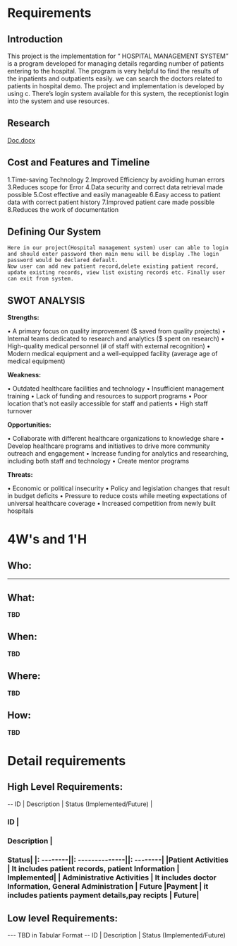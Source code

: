 # Requirements
## Introduction
 This project is the implementation for “ HOSPITAL MANAGEMENT SYSTEM” is a program developed for managing details regarding number of patients entering to the hospital. The program is very helpful to find the results of the inpatients and outpatients easily. we can search the doctors related to patients in hospital demo. The project and implementation is developed by using c.  There’s  login system available for this system, the receptionist login into the system and use resources.

## Research
[Doc.docx](https://github.com/harishdasari963/Stepin_HospitalManagementSystem/files/7111240/Doc.docx)

 
## Cost and Features and Timeline

1.Time-saving Technology
2.Improved Efficiency by avoiding human errors
3.Reduces scope for Error
4.Data security and correct data retrieval made possible
5.Cost effective and easily manageable
6.Easy access to patient data with correct patient history
7.Improved patient care made possible
8.Reduces the work of documentation

## Defining Our System
    Here in our project(Hospital management system) user can able to login and should enter password then main menu will be display .The login password would be declared default.
    Now user can add new patient record,delete existing patient record, update existing records, view list existing records etc. Finally user can exit from system.
## SWOT ANALYSIS
**Strengths:**

•	A primary focus on quality improvement ($ saved from quality projects)
•	Internal teams dedicated to research and analytics ($ spent on research)
•	High-quality medical personnel (# of staff with external recognition)
•	Modern medical equipment and a well-equipped facility (average age of medical equipment)

**Weakness:**

•	Outdated healthcare facilities and technology
•	Insufficient management training
•	Lack of funding and resources to support programs
•	Poor location that’s not easily accessible for staff and patients
•	High staff turnover

**Opportunities:**

•	Collaborate with different healthcare organizations to knowledge share
•	Develop healthcare programs and initiatives to drive more community outreach and engagement
•	Increase funding for analytics and researching, including both staff and technology
•	Create mentor programs

**Threats:**

•	Economic or political insecurity
•	Policy and legislation changes that result in budget deficits
•	Pressure to reduce costs while meeting expectations of universal healthcare coverage
•	Increased competition from newly built hospitals


# 4W&#39;s and 1&#39;H

## Who:

****

## What:

**TBD**

## When:

**TBD**

## Where:

**TBD**

## How:

**TBD**

# Detail requirements
## High Level Requirements:
-- ID | Description | Status (Implemented/Future)
|  <h3>ID  | <h3>Description | <h3>Status|
|: --------||: --------------||: --------|
|Patient Activities | It includes patient records, patient Information | Implemented|
| Administrative Activities | It includes doctor Information, General Administration | Future
|Payment  | it includes patients payment details,pay recipts  | Future|


##  Low level Requirements:
--- TBD in Tabular Format 
-- ID | Description | Status (Implemented/Future)


